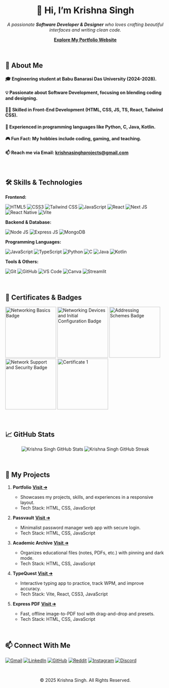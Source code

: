 <h1 align="center">👋 Hi, I’m Krishna Singh</h1>
<p align="center">
  <i>A passionate <strong>Software Developer & Designer</strong> who loves crafting beautiful interfaces and writing clean code.</i>
</p>
<p align="center">
  <a href="https://krishnasinghprojects.github.io/Portfolio/" target="_blank"><strong>Explore My Portfolio Website</strong></a>
</p>

<br>


## 🚀 About Me

#### 🎓 Engineering student at **Babu Banarasi Das University** (2024-2028).
#### 💡 Passionate about **Software Development**, focusing on blending coding and designing.
#### 👨‍💻 Skilled in **Front-End Development** (HTML, CSS, JS, TS, React, Tailwind CSS).
#### 💬 Experienced in programming languages like **Python, C, Java, Kotlin**.
#### 🎮 Fun Fact: My hobbies include coding, gaming, and teaching.
#### 📫 Reach me via Email: **krishnasinghprojects@gmail.com**

<br>

## 🛠️ Skills & Technologies

**Frontend:**
<p align="left">
  <img src="https://img.shields.io/badge/HTML5-E34F26?style=for-the-badge&logo=html5&logoColor=white" alt="HTML5" />
  <img src="https://img.shields.io/badge/CSS3-1572B6?style=for-the-badge&logo=css3&logoColor=white" alt="CSS3" />
  <img src="https://img.shields.io/badge/TailwindCSS-38B2AC?style=for-the-badge&logo=tailwind-css&logoColor=white" alt="Tailwind CSS" />
  <img src="https://img.shields.io/badge/JavaScript-F7DF1E?style=for-the-badge&logo=javascript&logoColor=black" alt="JavaScript" />
  <img src="https://img.shields.io/badge/React-61DAFB?style=for-the-badge&logo=react&logoColor=black" alt="React" />
  <img src="https://img.shields.io/badge/Next.js-000000?style=for-the-badge&logo=next.js&logoColor=white" alt="Next JS" />
  <img src="https://img.shields.io/badge/React_Native-61DAFB?style=for-the-badge&logo=react&logoColor=black" alt="React Native" />
  <img src="https://img.shields.io/badge/Vite-646CFF?style=for-the-badge&logo=vite&logoColor=white" alt="Vite" />
</p>

**Backend & Database:**
<p align="left">
   <img src="https://img.shields.io/badge/Node.js-339933?style=for-the-badge&logo=node.js&logoColor=white" alt="Node JS" />
   <img src="https://img.shields.io/badge/Express.js-000000?style=for-the-badge&logo=express&logoColor=white" alt="Express JS" />
   <img src="https://img.shields.io/badge/MongoDB-47A248?style=for-the-badge&logo=mongodb&logoColor=white" alt="MongoDB" />
</p>

**Programming Languages:**
<p align="left">
  <img src="https://img.shields.io/badge/JavaScript-F7DF1E?style=for-the-badge&logo=javascript&logoColor=black" alt="JavaScript" />
  <img src="https://img.shields.io/badge/TypeScript-3178C6?style=for-the-badge&logo=typescript&logoColor=white" alt="TypeScript" />
  <img src="https://img.shields.io/badge/Python-3776AB?style=for-the-badge&logo=python&logoColor=white" alt="Python" />
  <img src="https://img.shields.io/badge/C-00599C?style=for-the-badge&logo=c&logoColor=white" alt="C" />
  <img src="https://img.shields.io/badge/Java-ED8B00?style=for-the-badge&logo=openjdk&logoColor=white" alt="Java" />
  <img src="https://img.shields.io/badge/Kotlin-7F52FF?style=for-the-badge&logo=kotlin&logoColor=white" alt="Kotlin" />
</p>

**Tools & Others:**
<p align="left">
  <img src="https://img.shields.io/badge/Git-F05032?style=for-the-badge&logo=git&logoColor=white" alt="Git" />
  <img src="https://img.shields.io/badge/GitHub-181717?style=for-the-badge&logo=github&logoColor=white" alt="GitHub" />
  <img src="https://img.shields.io/badge/VS%20Code-007ACC?style=for-the-badge&logo=visual-studio-code&logoColor=white" alt="VS Code" />
  <img src="https://img.shields.io/badge/Canva-00C4CC?style=for-the-badge&logo=canva&logoColor=white" alt="Canva" />
  <img src="https://img.shields.io/badge/Streamlit-FF4B4B?style=for-the-badge&logo=streamlit&logoColor=white" alt="Streamlit" />
</p>

<br>

## 📜 Certificates & Badges

<p align="left">
  <img src="https://raw.githubusercontent.com/krishnasinghprojects/Portfolio/refs/heads/main/Badge1.jpg" alt="Networking Basics Badge" width="160"/>
  <img src="https://raw.githubusercontent.com/krishnasinghprojects/Portfolio/refs/heads/main/Badge2.jpg" alt="Networking Devices and Initial Configuration Badge" width="160"/>
  <img src="https://raw.githubusercontent.com/krishnasinghprojects/Portfolio/refs/heads/main/Badge3.jpg" alt="Addressing Schemes Badge" width="160"/>
  <img src="https://raw.githubusercontent.com/krishnasinghprojects/Portfolio/refs/heads/main/Badge4.jpg" alt="Network Support and Security Badge" width="160"/>
  <img src="https://raw.githubusercontent.com/krishnasinghprojects/Portfolio/refs/heads/main/Certificate1.jpg" alt="Certificate 1" width="160"/>
  </p>

<br>

## 📈 GitHub Stats

<p align="center">
  <img src="https://github-readme-stats.vercel.app/api?username=krishnasinghprojects&show_icons=true&theme=radical&hide_border=true&count_private=true" alt="Krishna Singh GitHub Stats" />
  <img src="https://github-readme-streak-stats.herokuapp.com/?user=krishnasinghprojects&theme=radical&hide_border=true" alt="Krishna Singh GitHub Streak" />
</p>

<br>

## 📂 My Projects

1.  **Portfolio** **[Visit ➔](https://krishnasinghprojects.github.io/Portfolio/)**
    * Showcases my projects, skills, and experiences in a responsive layout.
    * Tech Stack: HTML, CSS, JavaScript

3.  **Passvault** **[Visit ➔](https://krishnasinghprojects.github.io/Passvault/)**
    * Minimalist password manager web app with secure login.
    * Tech Stack: HTML, CSS, JavaScript

4.  **Academic Archive** **[Visit ➔](https://krishnasinghprojects.github.io/AcademicArchive/)**
    * Organizes educational files (notes, PDFs, etc.) with pinning and dark mode.
    * Tech Stack: HTML, CSS, JavaScript

5.  **TypeQuest** **[Visit ➔](https://krishnasinghprojects.github.io/TypeQuest/)**
    * Interactive typing app to practice, track WPM, and improve accuracy.
    * Tech Stack: Vite, React, CSS3, JavaScript

6.  **Express PDF** **[Visit ➔](https://krishnasinghprojects.github.io/ExpressPDF/)**
    * Fast, offline image-to-PDF tool with drag-and-drop and presets.
    * Tech Stack: HTML, CSS, JavaScript

<br>

## 📫 Connect With Me

<p align="left">
  <a href="mailto:krishnasinghprojects@gmail.com"><img src="https://img.shields.io/badge/Gmail-D14836?style=for-the-badge&logo=gmail&logoColor=white" alt="Gmail" /></a>
  <a href="https://www.linkedin.com/in/krishnasinghprojects/"><img src="https://img.shields.io/badge/LinkedIn-0A66C2?style=for-the-badge&logo=linkedin&logoColor=white" alt="LinkedIn" /></a>
  <a href="https://github.com/krishnasinghprojects"><img src="https://img.shields.io/badge/GitHub-100000?style=for-the-badge&logo=github&logoColor=white" alt="GitHub" /></a>
  <a href="https://www.reddit.com/user/krishnasinghprojects"><img src="https://img.shields.io/badge/Reddit-FF4500?style=for-the-badge&logo=reddit&logoColor=white" alt="Reddit" /></a>
  <a href="https://www.instagram.com/krishnasinghprojects"><img src="https://img.shields.io/badge/Instagram-E4405F?style=for-the-badge&logo=instagram&logoColor=white" alt="Instagram" /></a>
  <a href="https://discordapp.com/users/1351651268761882644"><img src="https://img.shields.io/badge/Discord-7289DA?style=for-the-badge&logo=discord&logoColor=white" alt="Discord" /></a>
</p>

<br>

<p align="center">
  © 2025 Krishna Singh. All Rights Reserved.
</p>
